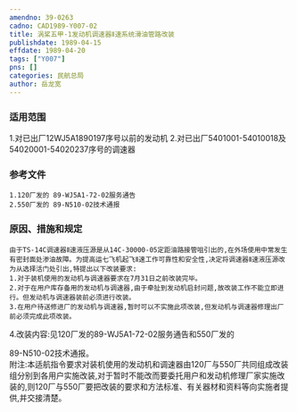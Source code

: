 ```yaml
---
amendno: 39-0263  
cadno: CAD1989-Y007-02  
title: 涡桨五甲-1发动机调速器Ⅱ速系统滑油管路改装  
publishdate: 1989-04-15  
effdate: 1989-04-20  
tags: ["Y007"]  
pns: []  
categories: 民航总局  
author: 岳龙宽  
---
```

  
### 适用范围  
1.对已出厂12WJ5A1890197序号以前的发动机
2.对已出厂5401001-54010018及54020001-54020237序号的调速器  
  
<!--more-->  
### 参考文件  
    1.120厂发的 89-WJ5A1-72-02服务通告  
    2.550厂发的 89-N510-02技术通报  
  
### 原因、措施和规定  
    由于TS-14C调速器Ⅱ速液压源是从14C-30000-05定距油路接管咀引出的,在外场使用中常发生有密封面处渗油故障。为提高运七飞机起飞Ⅱ速工作可靠性和安全性,决定将调速器Ⅱ速液压源改为从选择活门处引出,特提出以下改装要求:  
    1.对于装机使用的发动机与调速器要求在7月31日之前改装完毕。  
    2.对于在用户库存备用的发动机与调速器,由于牵扯到发动机启封问题,故改装工作不能立即进行。但发动机与调速器装前必须进行改装。  
    3.在用户待送修进厂的发动机与调速器,暂时可以不实施此项改装,但发动机与调速器修理出厂前必须完成此项改装。  
  
4.改装内容:见120厂发的89-WJ5A1-72-02服务通告和550厂发的  
  
89-N510-02技术通报。  
    附注:本适航指令要求对装机使用的发动机和调速器由120厂与550厂共同组成改装组分别到各用户实施改装,对于暂时不能改而要委托用户和发动机修理厂家实施改装的,则120厂与550厂要把改装的要求和方法标准、有关器材和资料等向实施者提供,并交接清楚。  
